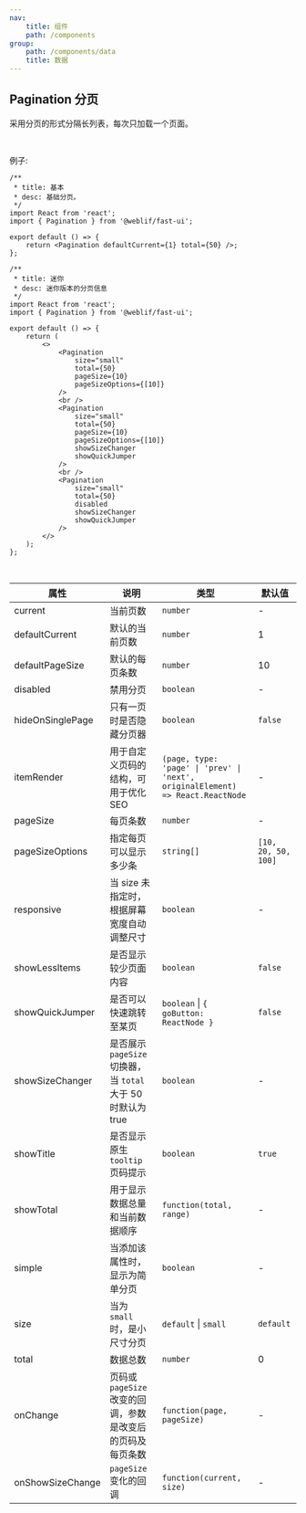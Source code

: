 ```yaml
---
nav:
    title: 组件
    path: /components
group:
    path: /components/data
    title: 数据
---
```


## Pagination 分页

采用分页的形式分隔长列表，每次只加载一个页面。

<br />

例子:


```tsx
/**
 * title: 基本
 * desc: 基础分页。
 */
import React from 'react';
import { Pagination } from '@weblif/fast-ui';

export default () => {
    return <Pagination defaultCurrent={1} total={50} />;
};
```

```tsx
/**
 * title: 迷你
 * desc: 迷你版本的分页信息
 */
import React from 'react';
import { Pagination } from '@weblif/fast-ui';

export default () => {
    return (
        <>
            <Pagination
                size="small"
                total={50}
                pageSize={10}
                pageSizeOptions={[10]}
            />
            <br />
            <Pagination
                size="small"
                total={50}
                pageSize={10}
                pageSizeOptions={[10]}
                showSizeChanger
                showQuickJumper
            />
            <br />
            <Pagination
                size="small"
                total={50}
                disabled
                showSizeChanger
                showQuickJumper
            />
        </>
    );
};
```

<br />

| 属性 | 说明 | 类型 | 默认值 |
| --- | --- | --- | --- |
| current | 当前页数 | `number` | - |
| defaultCurrent | 默认的当前页数 | `number` | 1 |
| defaultPageSize | 默认的每页条数 | `number` | 10 |
| disabled | 禁用分页 | `boolean` | - |
| hideOnSinglePage | 只有一页时是否隐藏分页器 | `boolean` | `false` |
| itemRender | 用于自定义页码的结构，可用于优化 SEO | `(page, type: 'page' \| 'prev' \| 'next', originalElement) => React.ReactNode` | - |
| pageSize | 每页条数 | `number` | - |
| pageSizeOptions | 指定每页可以显示多少条 | `string[]` | `[10, 20, 50, 100]` |
| responsive | 当 size 未指定时，根据屏幕宽度自动调整尺寸 | `boolean` | - |
| showLessItems | 是否显示较少页面内容 | `boolean` | `false` |
| showQuickJumper | 是否可以快速跳转至某页 | `boolean` \| `{ goButton: ReactNode }` | `false` |
| showSizeChanger | 是否展示 `pageSize` 切换器，当 `total` 大于 50 时默认为 true | `boolean` | - |
| showTitle | 是否显示原生 `tooltip` 页码提示 | `boolean` | `true` |
| showTotal | 用于显示数据总量和当前数据顺序 | `function(total, range)` | - |
| simple | 当添加该属性时，显示为简单分页 | `boolean` | - |
| size | 当为 `small` 时，是小尺寸分页 | `default` \| `small` | `default` |
| total | 数据总数 | `number` | 0 |
| onChange | 页码或 `pageSize` 改变的回调，参数是改变后的页码及每页条数 | `function(page, pageSize)` | - |
| onShowSizeChange | `pageSize` 变化的回调 | `function(current, size)` | - |
